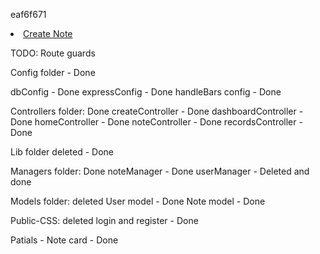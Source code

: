 eaf6f671

<div class="user-create-box">
                            <li><a href="/notes/note">Create Note</a></li>
                    </div>

TODO: Route guards



Config folder - Done

dbConfig - Done
expressConfig - Done
handleBars config - Done

Controllers folder: Done
createController - Done
dashboardController - Done
homeController - Done
noteController - Done
recordsController - Done

Lib folder deleted - Done

Managers folder: Done
noteManager - Done
userManager - Deleted and done

Models folder:
deleted User model - Done
Note model - Done

Public-CSS: deleted login and register - Done

Patials - Note card - Done